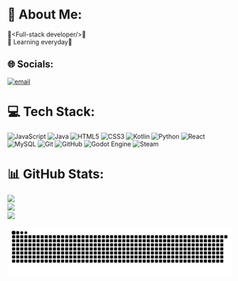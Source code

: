 # 💫 About Me:
👾\<Full-stack developer/>👾<br>🌱 Learning everyday🌱


## 🌐 Socials:
[![email](https://img.shields.io/badge/Email-D14836?logo=gmail&logoColor=white)](mailto:albertozartenorio@gmail.com) 

# 💻 Tech Stack:
![JavaScript](https://img.shields.io/badge/javascript-%23323330.svg?style=for-the-badge&logo=javascript&logoColor=%23F7DF1E) ![Java](https://img.shields.io/badge/java-%23ED8B00.svg?style=for-the-badge&logo=openjdk&logoColor=white) ![HTML5](https://img.shields.io/badge/html5-%23E34F26.svg?style=for-the-badge&logo=html5&logoColor=white) ![CSS3](https://img.shields.io/badge/css3-%231572B6.svg?style=for-the-badge&logo=css3&logoColor=white) ![Kotlin](https://img.shields.io/badge/kotlin-%237F52FF.svg?style=for-the-badge&logo=kotlin&logoColor=white) ![Python](https://img.shields.io/badge/python-3670A0?style=for-the-badge&logo=python&logoColor=ffdd54) ![React](https://img.shields.io/badge/react-%2320232a.svg?style=for-the-badge&logo=react&logoColor=%2361DAFB) ![MySQL](https://img.shields.io/badge/mysql-4479A1.svg?style=for-the-badge&logo=mysql&logoColor=white) ![Git](https://img.shields.io/badge/git-%23F05033.svg?style=for-the-badge&logo=git&logoColor=white) ![GitHub](https://img.shields.io/badge/github-%23121011.svg?style=for-the-badge&logo=github&logoColor=white) ![Godot Engine](https://img.shields.io/badge/GODOT-%23FFFFFF.svg?style=for-the-badge&logo=godot-engine) ![Steam](https://img.shields.io/badge/steam-%23000000.svg?style=for-the-badge&logo=steam&logoColor=white)
# 📊 GitHub Stats:
![](https://github-readme-stats.vercel.app/api?username=AlbertoZaragosi&theme=dark&hide_border=false&include_all_commits=false&count_private=false)<br/>
![](https://github-readme-streak-stats.herokuapp.com/?user=AlbertoZaragosi&theme=dark&hide_border=false)<br/>
![](https://github-readme-stats.vercel.app/api/top-langs/?username=AlbertoZaragosi&theme=dark&hide_border=false&include_all_commits=false&count_private=false&layout=compact)

<picture>
  <source media="(prefers-color-scheme: dark)" srcset="https://raw.githubusercontent.com/AlbertoZaragosi/AlbertoZaragosi/output/github-snake-dark.svg" />
  <source media="(prefers-color-scheme: light)" srcset="https://raw.githubusercontent.com/AlbertoZaragosi/AlbertoZaragosi/output/github-snake.svg" />
  <img alt="github-snake" src="https://raw.githubusercontent.com/AlbertoZaragosi/AlbertoZaragosi/output/github-snake.svg" />
</picture>


 
